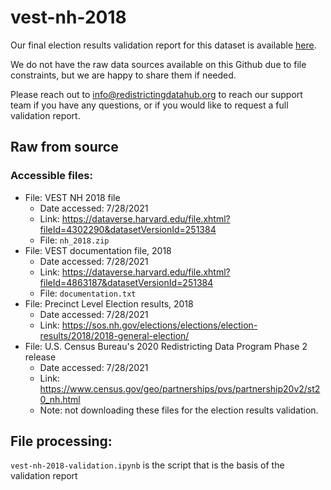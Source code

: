 # vest-nh-2018

Our final election results validation report for this dataset is available [here](https://redistrictingdatahub.org/dataset/vest-2018-new-hampshire-precinct-and-election-results/).

We do not have the raw data sources available on this Github due to file constraints, but we are happy to share them if needed. 

Please reach out to info@redistrictingdatahub.org to reach our support team if you have any questions, or if you would like to request a full validation report. 

## Raw from source

### Accessible files:

- File: VEST NH 2018 file
   - Date accessed: 7/28/2021
   - Link: https://dataverse.harvard.edu/file.xhtml?fileId=4302290&datasetVersionId=251384
   - File: `nh_2018.zip`
- File: VEST documentation file, 2018
   - Date accessed: 7/28/2021
   - Link: https://dataverse.harvard.edu/file.xhtml?fileId=4863187&datasetVersionId=251384
   - File: `documentation.txt`
- File: Precinct Level Election results, 2018
  - Date accessed: 7/28/2021
  - Link: https://sos.nh.gov/elections/elections/election-results/2018/2018-general-election/
- File: U.S. Census Bureau's 2020 Redistricting Data Program Phase 2 release
  - Date accessed: 7/28/2021
  - Link: https://www.census.gov/geo/partnerships/pvs/partnership20v2/st20_nh.html
  - Note: not downloading these files for the election results validation.

## File processing:

`vest-nh-2018-validation.ipynb` is the script that is the basis of the validation report

